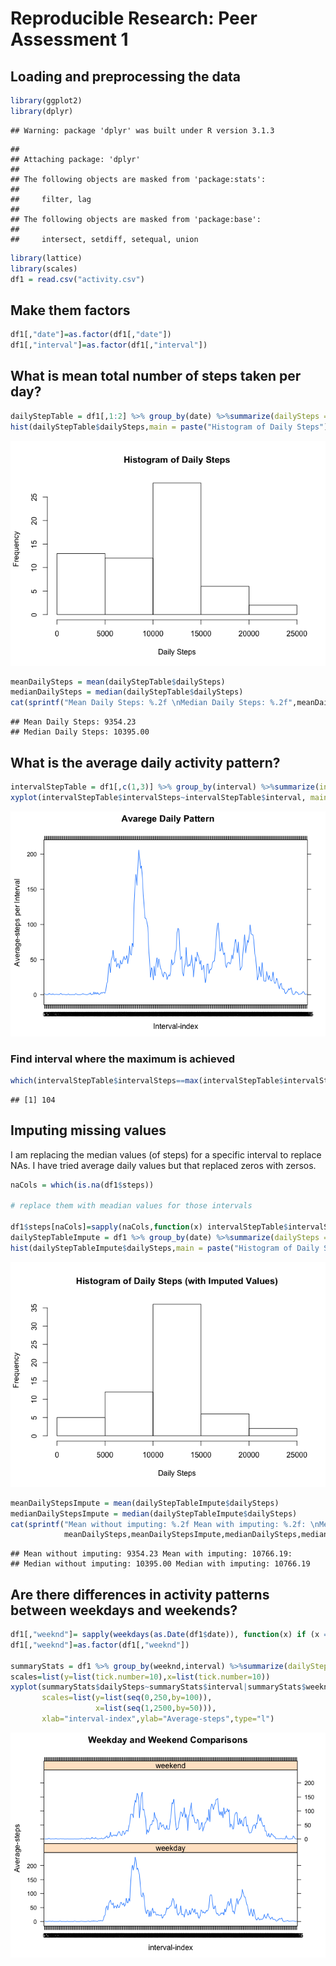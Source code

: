 # Reproducible Research: Peer Assessment 1


## Loading and preprocessing the data

```r
library(ggplot2) 
library(dplyr)
```

```
## Warning: package 'dplyr' was built under R version 3.1.3
```

```
## 
## Attaching package: 'dplyr'
## 
## The following objects are masked from 'package:stats':
## 
##     filter, lag
## 
## The following objects are masked from 'package:base':
## 
##     intersect, setdiff, setequal, union
```

```r
library(lattice)
library(scales)
df1 = read.csv("activity.csv")
```
## Make them factors 

```r
df1[,"date"]=as.factor(df1[,"date"])
df1[,"interval"]=as.factor(df1[,"interval"])
```

## What is mean total number of steps taken per day?

```r
dailyStepTable = df1[,1:2] %>% group_by(date) %>%summarize(dailySteps = sum(steps,na.rm=TRUE))
hist(dailyStepTable$dailySteps,main = paste("Histogram of Daily Steps"),xlab="Daily Steps")
```

![](PA1_template_files/figure-html/unnamed-chunk-3-1.png) 

```r
meanDailySteps = mean(dailyStepTable$dailySteps)
medianDailySteps = median(dailyStepTable$dailySteps)
cat(sprintf("Mean Daily Steps: %.2f \nMedian Daily Steps: %.2f",meanDailySteps,medianDailySteps))
```

```
## Mean Daily Steps: 9354.23 
## Median Daily Steps: 10395.00
```

## What is the average daily activity pattern?

```r
intervalStepTable = df1[,c(1,3)] %>% group_by(interval) %>%summarize(intervalSteps = mean(steps,na.rm=TRUE))
xyplot(intervalStepTable$intervalSteps~intervalStepTable$interval, main="Avarege Daily Pattern", xlab="Interval-index",ylab="Average-steps per Interval",type="l")
```

![](PA1_template_files/figure-html/unnamed-chunk-4-1.png) 

### Find interval where the maximum is achieved

```r
which(intervalStepTable$intervalSteps==max(intervalStepTable$intervalSteps))
```

```
## [1] 104
```


## Imputing missing values
I am replacing the median values (of steps) for a specific interval to replace NAs. I have tried average daily values but that replaced zeros with zersos. 


```r
naCols = which(is.na(df1$steps))

# replace them with meadian values for those intervals

df1$steps[naCols]=sapply(naCols,function(x) intervalStepTable$intervalSteps[which(intervalStepTable$interval==df1$interval[x])] )
dailyStepTableImpute = df1 %>% group_by(date) %>%summarize(dailySteps = sum(steps,na.rm=TRUE))
hist(dailyStepTableImpute$dailySteps,main = paste("Histogram of Daily Steps (with Imputed Values)"),xlab="Daily Steps")
```

![](PA1_template_files/figure-html/unnamed-chunk-6-1.png) 

```r
meanDailyStepsImpute = mean(dailyStepTableImpute$dailySteps)
medianDailyStepsImpute = median(dailyStepTableImpute$dailySteps)
cat(sprintf("Mean without imputing: %.2f Mean with imputing: %.2f: \nMedian without imputing: %.2f Median with imputing: %.2f",
            meanDailySteps,meanDailyStepsImpute,medianDailySteps,medianDailyStepsImpute))
```

```
## Mean without imputing: 9354.23 Mean with imputing: 10766.19: 
## Median without imputing: 10395.00 Median with imputing: 10766.19
```

## Are there differences in activity patterns between weekdays and weekends?

```r
df1[,"weeknd"]= sapply(weekdays(as.Date(df1$date)), function(x) if (x == "Sunday" || x == "Saturday") "weekend" else "weekday")
df1[,"weeknd"]=as.factor(df1[,"weeknd"])

summaryStats = df1 %>% group_by(weeknd,interval) %>%summarize(dailySteps = mean(steps,na.rm=TRUE))
scales=list(y=list(tick.number=10),x=list(tick.number=10))
xyplot(summaryStats$dailySteps~summaryStats$interval|summaryStats$weeknd,layout=c(1,2), main="Weekday and Weekend Comparisons",
       scales=list(y=list(seq(0,250,by=100)),
                   x=list(seq(1,2500,by=50))),
       xlab="interval-index",ylab="Average-steps",type="l")
```

![](PA1_template_files/figure-html/unnamed-chunk-7-1.png) 
       
